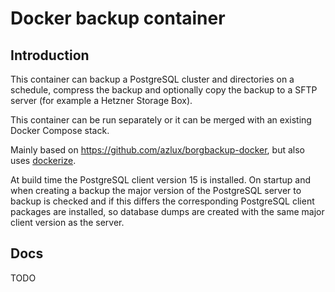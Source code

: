 # Docker backup container

## Introduction

This container can backup a PostgreSQL cluster and directories on a schedule, compress the backup and optionally copy 
the backup to a SFTP server (for example a Hetzner Storage Box). 

This container can be run separately or it can be merged with an existing Docker Compose stack.

Mainly based on https://github.com/azlux/borgbackup-docker, but also uses [dockerize](https://github.com/jwilder/dockerize).

At build time the PostgreSQL client version 15 is installed. On startup and when creating a backup the major version of
the PostgreSQL server to backup is checked and if this differs the corresponding PostgreSQL client packages are 
installed, so database dumps are created with the same major client version as the server.

## Docs

TODO
